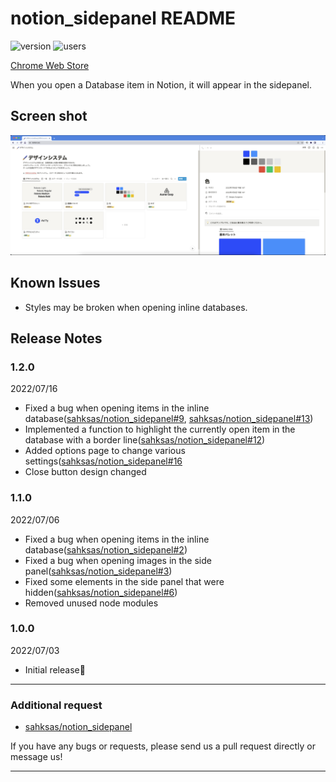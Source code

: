 # notion_sidepanel README

![version](https://img.shields.io/chrome-web-store/v/aiplpnkcpmheennhbmojmmalmigjkheh)
![users](https://img.shields.io/chrome-web-store/users/aiplpnkcpmheennhbmojmmalmigjkheh)

[Chrome Web Store](https://chrome.google.com/webstore/detail/notion-sidepanel/aiplpnkcpmheennhbmojmmalmigjkheh?hl=ja&authuser=0)

When you open a Database item in Notion, it will appear in the sidepanel.

## Screen shot

![screenshot](https://raw.githubusercontent.com/sahksas/notion_sidepanel/master/images/screenshot.png)

## Known Issues

- Styles may be broken when opening inline databases.

## Release Notes

### 1.2.0

2022/07/16

- Fixed a bug when opening items in the inline database([sahksas/notion_sidepanel#9](https://github.com/sahksas/notion_sidepanel/issues/9), [sahksas/notion_sidepanel#13](https://github.com/sahksas/notion_sidepanel/pull/13))
- Implemented a function to highlight the currently open item in the database with a border line([sahksas/notion_sidepanel#12](https://github.com/sahksas/notion_sidepanel/pull/12))
- Added options page to change various settings([sahksas/notion_sidepanel#16](https://github.com/sahksas/notion_sidepanel/pull/16)
- Close button design changed

### 1.1.0

2022/07/06

- Fixed a bug when opening items in the inline database([sahksas/notion_sidepanel#2](https://github.com/sahksas/notion_sidepanel/issues/2))
- Fixed a bug when opening images in the side panel([sahksas/notion_sidepanel#3](https://github.com/sahksas/notion_sidepanel/issues/3))
- Fixed some elements in the side panel that were hidden([sahksas/notion_sidepanel#6](https://github.com/sahksas/notion_sidepanel/issues/6))
- Removed unused node modules

### 1.0.0

2022/07/03

- Initial release🎉

---

### Additional request

- [sahksas/notion_sidepanel](https://github.com/sahksas/notion_sidepanel)

If you have any bugs or requests, please send us a pull request directly or message us!

---
